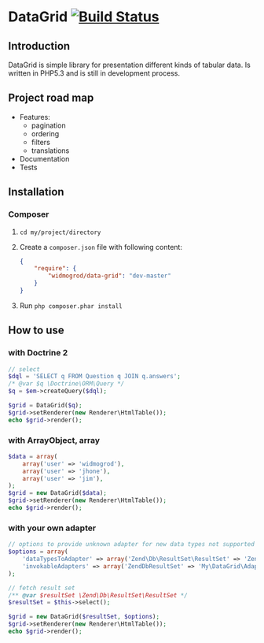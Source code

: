 # DataGrid [![Build Status](https://secure.travis-ci.org/widmogrod/data-grid.png?branch=master)](https://travis-ci.org/widmogrod/data-grid)
## Introduction

DataGrid is simple library for presentation different kinds of tabular data.
Is written in PHP5.3 and is still in development process.

## Project road map

  * Features:
    * pagination
    * ordering
    * filters
    * translations
  * Documentation
  * Tests

## Installation
### Composer

  1. `cd my/project/directory`
  2. Create a `composer.json` file with following content:

     ```json
     {
         "require": {
             "widmogrod/data-grid": "dev-master"
         }
     }
     ```
  3. Run `php composer.phar install`


## How to use
### with Doctrine 2

```php
// select
$dql = 'SELECT q FROM Question q JOIN q.answers';
/* @var $q \Doctrine\ORM\Query */
$q = $em->createQuery($dql);

$grid = DataGrid($q);
$grid->setRenderer(new Renderer\HtmlTable());
echo $grid->render();
```

### with ArrayObject, array

```php
$data = array(
    array('user' => 'widmogrod'),
    array('user' => 'jhone'),
    array('user' => 'jim'),
);
$grid = new DataGrid($data);
$grid->setRenderer(new Renderer\HtmlTable());
echo $grid->render();
```

### with your own adapter

```php
// options to provide unknown adapter for new data types not supported by default in library
$options = array(
    'dataTypesToAdapter' => array('Zend\Db\ResultSet\ResultSet' => 'ZendDbResultSet'),
    'invokableAdapters' => array('ZendDbResultSet' => 'My\DataGrid\Adapter\ResultSet')
);

// fetch result set
/** @var $resultSet \Zend\Db\ResultSet\ResultSet */
$resultSet = $this->select();

$grid = new DataGrid($resultSet, $options);
$grid->setRenderer(new Renderer\HtmlTable());
echo $grid->render();
```